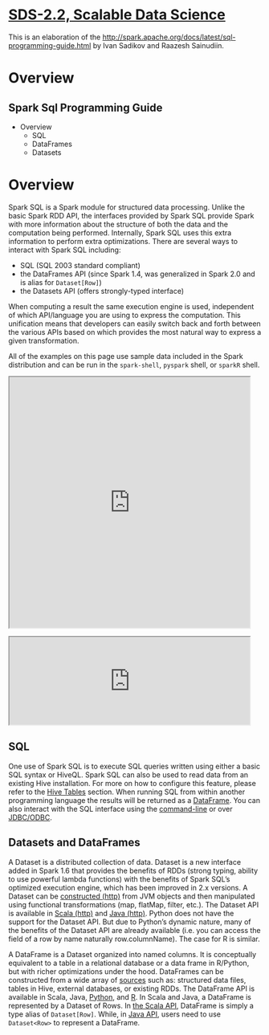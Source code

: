 [SDS-2.2, Scalable Data Science](https://lamastex.github.io/scalable-data-science/sds/2/2/)
===========================================================================================

This is an elaboration of the <http://spark.apache.org/docs/latest/sql-programming-guide.html> by Ivan Sadikov and Raazesh Sainudiin.

Overview
========

Spark Sql Programming Guide
---------------------------

-   Overview
    -   SQL
    -   DataFrames
    -   Datasets

Overview
========

Spark SQL is a Spark module for structured data processing. Unlike the
basic Spark RDD API, the interfaces provided by Spark SQL provide Spark
with more information about the structure of both the data and the
computation being performed. Internally, Spark SQL uses this extra
information to perform extra optimizations. There are several ways to
interact with Spark SQL including:

-   SQL (SQL 2003 standard compliant)
-   the DataFrames API (since Spark 1.4, was generalized in Spark 2.0 and is alias for `Dataset[Row]`)
-   the Datasets API (offers strongly-typed interface)

When computing a result the same execution engine is used,
independent of which API/language you are using to express the
computation. This unification means that developers can easily switch
back and forth between the various APIs based on which provides the most
natural way to express a given transformation.

All of the examples on this page use sample data included in the Spark
distribution and can be run in the `spark-shell`, `pyspark` shell, or
`sparkR` shell.

<p class="htmlSandbox"><iframe 
 src="https://en.wikipedia.org/wiki/SQL"
 width="95%" height="500"
 sandbox>
  <p>
    <a href="http://spark.apache.org/docs/latest/ml-features.html">
      Fallback link for browsers that, unlikely, don't support frames
    </a>
  </p>
</iframe></p>

<p class="htmlSandbox"><iframe 
 src="https://en.wikipedia.org/wiki/Apache_Hive#HiveQL"
 width="95%" height="175"
 sandbox>
  <p>
    <a href="http://spark.apache.org/docs/latest/ml-features.html">
      Fallback link for browsers that, unlikely, don't support frames
    </a>
  </p>
</iframe></p>

SQL
---

One use of Spark SQL is to execute SQL queries written using either a
basic SQL syntax or HiveQL. Spark SQL can also be used to read data from
an existing Hive installation. For more on how to configure this
feature, please refer to the [Hive
Tables](sql-programming-guide.html#hive-tables) section. When running
SQL from within another programming language the results will be
returned as a [DataFrame](sql-programming-guide.html#DataFrames). You
can also interact with the SQL interface using the
[command-line](sql-programming-guide.html#running-the-spark-sql-cli) or
over
[JDBC/ODBC](sql-programming-guide.html#running-the-thrift-jdbcodbc-server).

Datasets and DataFrames
-----------------------

A Dataset is a distributed collection of data. Dataset is a new interface added in Spark 1.6 that provides the benefits of RDDs (strong typing, ability to use powerful lambda functions) with the benefits of Spark SQL’s optimized execution engine, which has been improved in 2.x versions. A Dataset can be [constructed (http)](http://spark.apache.org/docs/latest/sql-programming-guide.html#creating-datasets) from JVM objects and then manipulated using functional transformations (map, flatMap, filter, etc.). The Dataset API is available in [Scala (http)](http://spark.apache.org/docs/latest/api/scala/index.html#org.apache.spark.sql.Dataset) and [Java (http)](http://spark.apache.org/docs/latest/api/java/index.html?org/apache/spark/sql/Dataset.html). Python does not have the support for the Dataset API. But due to Python’s dynamic nature, many of the benefits of the Dataset API are already available (i.e. you can access the field of a row by name naturally row.columnName). The case for R is similar.

A DataFrame is a Dataset organized into named columns. It is conceptually equivalent to a table in a relational database or a data frame in R/Python, but with richer optimizations under the hood. DataFrames can be constructed from a wide array of [sources](http://spark.apache.org/docs/latest/sql-programming-guide.html#data-sources) such as: structured data files, tables in Hive, external databases, or existing RDDs. The DataFrame API is available in Scala, Java, [Python](http://spark.apache.org/docs/latest/api/python/pyspark.sql.html#pyspark.sql.DataFrame), and [R](http://spark.apache.org/docs/latest/api/R/index.html). In Scala and Java, a DataFrame is represented by a Dataset of Rows. In [the Scala API](http://spark.apache.org/docs/latest/api/scala/index.html#org.apache.spark.sql.Dataset), DataFrame is simply a type alias of `Dataset[Row]`. While, in [Java API](http://spark.apache.org/docs/latest/api/java/index.html?org/apache/spark/sql/Dataset.html), users need to use `Dataset<Row>` to represent a DataFrame.